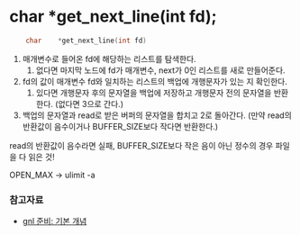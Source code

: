 # char *get_next_line(int fd);

```c
	char	*get_next_line(int fd)
```

1. 매개변수로 들어온 fd에 해당하는 리스트를 탐색한다.
	1. 없다면 마지막 노드에 fd가 매개변수, next가 0인 리스트를 새로 만들어준다.
2. fd의 값이 매개변수 fd와 일치하는 리스트의 백업에 개행문자가 있는 지 확인한다.
	1. 있다면 개행문자 후의 문자열을 백업에 저장하고 개행문자 전의 문자열을 반환한다. (없다면 3으로 간다.)
3. 백업의 문자열과 read로 받은 버퍼의 문자열을 합치고 2로 돌아간다. (만약 read의 반환값이 음수이거나 BUFFER_SIZE보다 작다면 반환한다.)

read의 반환값이 음수라면 실패, BUFFER_SIZE보다 작은 음이 아닌 정수의 경우 파일을 다 읽은 것!

OPEN_MAX -> ulimit -a
### 참고자료
* [gnl 준비: 기본 개념](https://velog.io/@pig005/gnl-%EC%A4%80%EB%B9%84-%EA%B8%B0%EB%B3%B8-%EA%B0%9C%EB%85%90)
